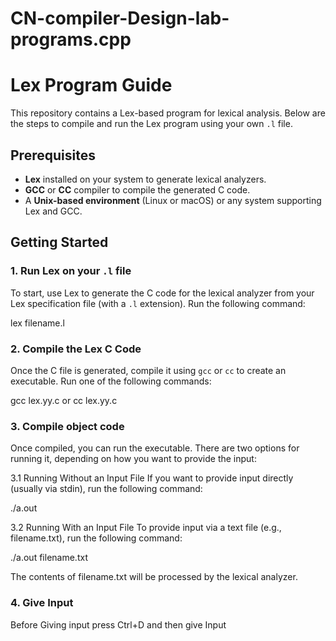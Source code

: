 # CN-compiler-Design-lab-programs.cpp

# Lex Program Guide

This repository contains a Lex-based program for lexical analysis. Below are the steps to compile and run the Lex program using your own `.l` file.

## Prerequisites
- **Lex** installed on your system to generate lexical analyzers.
- **GCC** or **CC** compiler to compile the generated C code.
- A **Unix-based environment** (Linux or macOS) or any system supporting Lex and GCC.

## Getting Started

### 1. Run Lex on your `.l` file
To start, use Lex to generate the C code for the lexical analyzer from your Lex specification file (with a `.l` extension). Run the following command:

lex filename.l
### 2. Compile the Lex C Code

Once the C file is generated, compile it using `gcc` or `cc` to create an executable. Run one of the following commands:

gcc lex.yy.c or cc lex.yy.c

### 3. Compile object code

Once compiled, you can run the executable. There are two options for running it, depending on how you want to provide the input:

3.1 Running Without an Input File
If you want to provide input directly (usually via stdin), run the following command:

./a.out

3.2 Running With an Input File
To provide input via a text file (e.g., filename.txt), run the following command:

./a.out filename.txt

The contents of filename.txt will be processed by the lexical analyzer.

### 4. Give Input

Before Giving input press Ctrl+D and then give Input 




